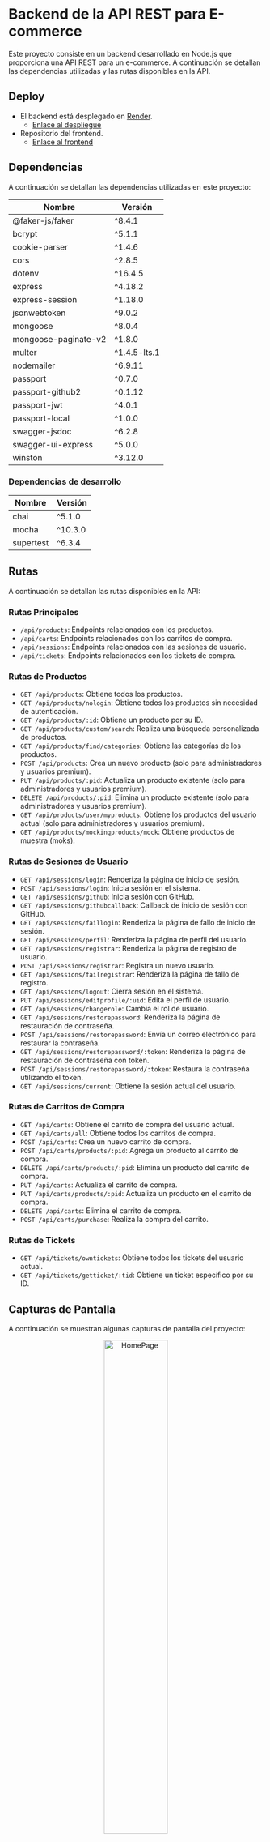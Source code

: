 # Backend de la API REST para E-commerce

Este proyecto consiste en un backend desarrollado en Node.js que proporciona una API REST para un e-commerce. A continuación se detallan las dependencias utilizadas y las rutas disponibles en la API.

## Deploy

- El backend está desplegado en [Render](https://dashboard.render.com/).
  - [Enlace al despliegue](https://e-commerce-nodejs-2-4qw3.onrender.com/)
- Repositorio del frontend.
  - [Enlace al frontend](https://github.com/Micolash89/e-commerce-Coder-FrontEnd?tab=readme-ov-file)

## Dependencias

A continuación se detallan las dependencias utilizadas en este proyecto:

| Nombre               | Versión      |
| -------------------- | ------------ |
| @faker-js/faker      | ^8.4.1       |
| bcrypt               | ^5.1.1       |
| cookie-parser        | ^1.4.6       |
| cors                 | ^2.8.5       |
| dotenv               | ^16.4.5      |
| express              | ^4.18.2      |
| express-session      | ^1.18.0      |
| jsonwebtoken         | ^9.0.2       |
| mongoose             | ^8.0.4       |
| mongoose-paginate-v2 | ^1.8.0       |
| multer               | ^1.4.5-lts.1 |
| nodemailer           | ^6.9.11      |
| passport             | ^0.7.0       |
| passport-github2     | ^0.1.12      |
| passport-jwt         | ^4.0.1       |
| passport-local       | ^1.0.0       |
| swagger-jsdoc        | ^6.2.8       |
| swagger-ui-express   | ^5.0.0       |
| winston              | ^3.12.0      |

### Dependencias de desarrollo

| Nombre    | Versión |
| --------- | ------- |
| chai      | ^5.1.0  |
| mocha     | ^10.3.0 |
| supertest | ^6.3.4  |

## Rutas

A continuación se detallan las rutas disponibles en la API:

### Rutas Principales

- `/api/products`: Endpoints relacionados con los productos.
- `/api/carts`: Endpoints relacionados con los carritos de compra.
- `/api/sessions`: Endpoints relacionados con las sesiones de usuario.
- `/api/tickets`: Endpoints relacionados con los tickets de compra.

### Rutas de Productos

- `GET /api/products`: Obtiene todos los productos.
- `GET /api/products/nologin`: Obtiene todos los productos sin necesidad de autenticación.
- `GET /api/products/:id`: Obtiene un producto por su ID.
- `GET /api/products/custom/search`: Realiza una búsqueda personalizada de productos.
- `GET /api/products/find/categories`: Obtiene las categorías de los productos.
- `POST /api/products`: Crea un nuevo producto (solo para administradores y usuarios premium).
- `PUT /api/products/:pid`: Actualiza un producto existente (solo para administradores y usuarios premium).
- `DELETE /api/products/:pid`: Elimina un producto existente (solo para administradores y usuarios premium).
- `GET /api/products/user/myproducts`: Obtiene los productos del usuario actual (solo para administradores y usuarios premium).
- `GET /api/products/mockingproducts/mock`: Obtiene productos de muestra (moks).

### Rutas de Sesiones de Usuario

- `GET /api/sessions/login`: Renderiza la página de inicio de sesión.
- `POST /api/sessions/login`: Inicia sesión en el sistema.
- `GET /api/sessions/github`: Inicia sesión con GitHub.
- `GET /api/sessions/githubcallback`: Callback de inicio de sesión con GitHub.
- `GET /api/sessions/faillogin`: Renderiza la página de fallo de inicio de sesión.
- `GET /api/sessions/perfil`: Renderiza la página de perfil del usuario.
- `GET /api/sessions/registrar`: Renderiza la página de registro de usuario.
- `POST /api/sessions/registrar`: Registra un nuevo usuario.
- `GET /api/sessions/failregistrar`: Renderiza la página de fallo de registro.
- `GET /api/sessions/logout`: Cierra sesión en el sistema.
- `PUT /api/sessions/editprofile/:uid`: Edita el perfil de usuario.
- `GET /api/sessions/changerole`: Cambia el rol de usuario.
- `GET /api/sessions/restorepassword`: Renderiza la página de restauración de contraseña.
- `POST /api/sessions/restorepassword`: Envía un correo electrónico para restaurar la contraseña.
- `GET /api/sessions/restorepassword/:token`: Renderiza la página de restauración de contraseña con token.
- `POST /api/sessions/restorepassword/:token`: Restaura la contraseña utilizando el token.
- `GET /api/sessions/current`: Obtiene la sesión actual del usuario.

### Rutas de Carritos de Compra

- `GET /api/carts`: Obtiene el carrito de compra del usuario actual.
- `GET /api/carts/all`: Obtiene todos los carritos de compra.
- `POST /api/carts`: Crea un nuevo carrito de compra.
- `POST /api/carts/products/:pid`: Agrega un producto al carrito de compra.
- `DELETE /api/carts/products/:pid`: Elimina un producto del carrito de compra.
- `PUT /api/carts`: Actualiza el carrito de compra.
- `PUT /api/carts/products/:pid`: Actualiza un producto en el carrito de compra.
- `DELETE /api/carts`: Elimina el carrito de compra.
- `POST /api/carts/purchase`: Realiza la compra del carrito.

### Rutas de Tickets

- `GET /api/tickets/owntickets`: Obtiene todos los tickets del usuario actual.
- `GET /api/tickets/getticket/:tid`: Obtiene un ticket específico por su ID.

## Capturas de Pantalla

A continuación se muestran algunas capturas de pantalla del proyecto:

<p  align="center">
    <img src="https://i.imgur.com/72YK9wv." alt="HomePage" width=50% />
</p>

## Instrucciones de Ejecución

1. Clonar este repositorio.
2. Instalar las dependencias utilizando `npm install`.
3. Ejecutar el proyecto utilizando `node src/app.js`.
